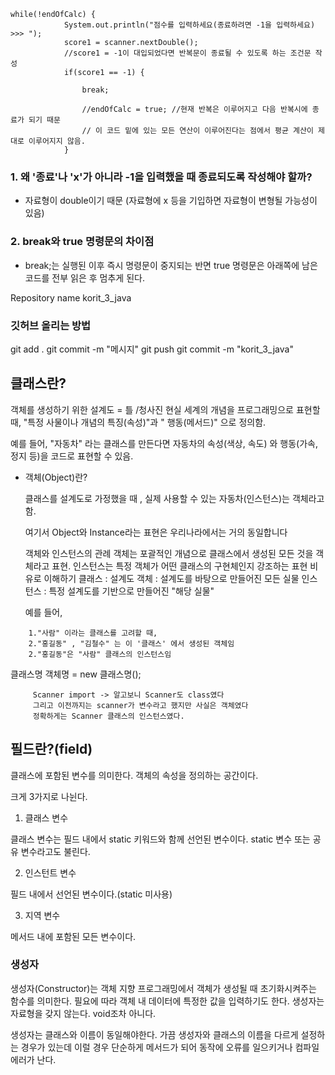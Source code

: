 ```
while(!endOfCalc) {
            System.out.println("점수를 입력하세요(종료하려면 -1을 입력하세요) >>> ");
            score1 = scanner.nextDouble();
            //score1 = -1이 대입되었다면 반복문이 종료될 수 있도록 하는 조건문 작성
            if(score1 == -1) {  
  
                break;             
                
                //endOfCalc = true; //현재 반복은 이루어지고 다음 반복시에 종료가 되기 때문
                // 이 코드 밑에 있는 모든 연산이 이루어진다는 점에서 평균 계산이 제대로 이루어지지 않음.
            }
```
### 1.  왜 '종료'나 'x'가 아니라 -1을 입력했을 때 종료되도록 작성해야 할까?
- 자료형이 double이기 때문
(자료형에 x 등을 기입하면 자료형이 변형될 가능성이 있음)

### 2. break와 true 명령문의 차이점
- break;는 실행된 이후 즉시 명령문이 중지되는 반면 true 명령문은 아래쪽에 남은 코드를 전부 읽은 후 멈추게 된다.

Repository name
korit_3_java

### 깃허브 올리는 방법
git add .
git commit -m "메시지"
git push
git commit -m "korit_3_java"
## 클래스란?
   객체를 생성하기 위한 설계도 = 틀 /청사진
   현실 세계의 개념을 프로그래밍으로 표현할 때,
   "특정 사물이나 개념의 특징(속성)"과 " 행동(메서드)" 으로 정의함.

   예를 들어,
   "자동차" 라는 클래스를 만든다면 자동차의 속성(색상, 속도) 와
   행동(가속, 정지 등)을 코드로 표현할 수 있음.

- 객체(Object)란?

    클래스를 설계도로 가정했을 때 , 실제 사용할 수 있는 자동차(인스턴스)는
    객체라고 함.

    여기서 Object와 Instance라는 표현은 우리나라에서는 거의 동일합니다

    객체와 인스턴스의 관례
        객체는 포괄적인 개념으로 클래스에서 생성된 모든 것을 객체라고 표현.
        인스턴스는 특정 객체가 어떤 클래스의 구현체인지 강조하는 표현
    비유로 이해하기
        클래스 : 설계도
        객체 : 설계도를 바탕으로 만들어진 모든 실물
        인스턴스 : 특정 설계도를 기반으로 만들어진 "해당 실물"

    예를 들어,
````
    1."사람" 이라는 클래스를 고려할 때,
    2."홍길동" , "김철수" 는 이 '클래스' 에서 생성된 객체임
    2."홍길동"은 "사람" 클래스의 인스턴스임
````
클래스명 객체명  = new 클래스명();

         Scanner import -> 알고보니 Scanner도 class였다
         그리고 이전까지는 scanner가 변수라고 했지만 사실은 객체였다
         정확하게는 Scanner 클래스의 인스턴스였다.

## 필드란?(field)

클래스에 포함된 변수를 의미한다.
 객체의 속성을 정의하는 공간이다.

크게 3가지로 나뉜다.

1. 클래스 변수

클래스 변수는 필드 내에서 static 키워드와 함께 선언된 변수이다. static 변수 또는 공유 변수라고도 불린다.

2. 인스턴트 변수

필드 내에서 선언된 변수이다.(static 미사용)

3. 지역 변수

메서드 내에 포함된 모든 변수이다.


### 생성자

생성자(Constructor)는 객체 지향 프로그래밍에서 객체가 생성될 때 초기화시켜주는 함수를 의미한다. 
필요에 따라 객체 내 데이터에 특정한 값을 입력하기도 한다.
생성자는 자료형을 갖지 않는다. void조차 아니다.

생성자는 클래스와 이름이 동일해야한다. 가끔 생성자와 클래스의 이름을 다르게 설정하는 경우가 있는데
이럴 경우 단순하게 메서드가 되어 동작에 오류를 일으키거나 컴파일 에러가 난다.

